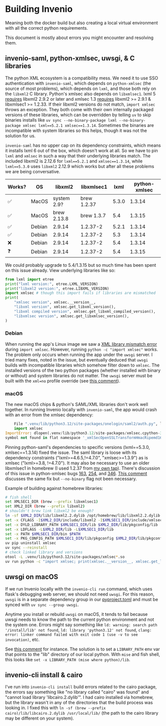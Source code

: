 # Building Invenio

Meaning both the docker build but also creating a local virtual environment with all the correct python requirements.

This document is mostly about errors you might encounter and resolving them.

## invenio-saml, python-xmlsec, uwsgi, & C libraries

The python XML ecosystem is a compatibility mess. We need it to use SSO authentication with `invenio-saml`, which depends on `python-xmlsec` (the source of most problems), which depends on `lxml`, and those both rely on the `libxml2` C library. Python's xmlsec also depends on `libxmlsec1`. lxml 5 [requires](https://lxml.de/installation.html#requirements) libxml2 2.9.2 or later and xmlsec 1.3 [requires](https://github.com/xmlsec/python-xmlsec?tab=readme-ov-file#requirements) libxml2 >= 2.9.1 & libxmlsec1 >= 1.2.33. If their libxml2 versions do not match, `import xmlsec` throws an exception. They both come with their own internally packaged versions of these libraries, which can be overridden by telling `uv` to skip binaries installs like `uv sync --no-binary-package lxml --no-binary-package xmlsec lxml==5.2.1 xmlsec==1.3.14`. Sometimes the binaries are incompatible with system libraries so this helps, though it was not the solution for us.

`invenio-saml` has no upper cap on its dependency constraints, which means it installs lxml 6 out of the box, which doesn't work at all. So we have to pin `lxml` and `xmlsec` in such a way that their underlying libraries match. The included libxml2 is 2.12.6 for `lxml==5.2.1` and `xmlsec==1.3.14`, while `lxml==5.3.0` uses `libxml2` 2.12.9 which works but after all these problems we are being conversative.

| Works? | OS     | libxml2   | libxmlsec1   | lxml   | python-xmlsec |
|--------|--------|-----------|--------------|--------|---------------|
| ✅     | MacOS  | system 2.9? | brew 1.2.37 | 5.3.0  | 1.3.14        |
| ✅     | MacOS  | brew 2.13.8 | brew 1.3.7  | 5.4    | 1.3.15        |
| ✅     | Debian | 2.9.14    | 1.2.37-2     | 5.2.1  | 1.3.14        |
| ✅     | Debian | 2.9.14    | 1.2.37-2     | 5.3    | 1.3.14        |
| ❌     | Debian | 2.9.14    | 1.2.37-2     | 5.4    | 1.3.14        |
| ❓     | Debian | 2.9.14    | 1.2.37-2     | 5.4    | 1.3.15        |

We could probably upgrade to 5.4/1.3.15 but so much time has been spent on this issue already. View underlying libraries like so:

```python
from lxml import etree
print("lxml version:", etree.LXML_VERSION)
print("libxml2 version:", etree.LIBXML_VERSION)
import xmlsec # though this import fails if libraries are mismatched
print(
    "xmlsec version", xmlsec.__version__,
    "libxml version", xmlsec.get_libxml_version(),
    "libxml compiled version", xmlsec.get_libxml_compiled_version(),
    "libxmlsec version", xmlsec.get_libxmlsec_version(),
)
```

### Debian

When running the app's Linux image we saw a [XML library mismatch error](https://github.com/cca/cca_invenio/issues/39) during `import xmlsec`. However, running `python -c "import xmlsec"` works. The problem only occurs when running the app under the `uwsgi` server. I tried many fixes, noted in the issue, but eventually deduced that `uwsgi` builds with incompatible libraries which somehow filter down to `xmlsec`. The installed versions of the two python packages (whether installed with binary or without) and system libraries do not matter. The `uwsgi` server must be built with the `xml=no` profile override (see [this comment](https://github.com/xmlsec/python-xmlsec/issues/320#issuecomment-2451246797)).

### macOS

The new macOS chips & python's SAML/XML libraries don't work well together. In running Invenio locally with `invenio-saml`, the app would crash with an error from the xmlsec dependency:

```python
    File ".venv/lib/python3.12/site-packages/onelogin/saml2/auth.py", line 12, in <module>
    import xmlsec
ImportError: dlopen(.venv/lib/python3.12/site-packages/xmlsec.cpython-312-darwin.so, 0x0002):
symbol not found in flat namespace '_xmlSecOpenSSLTransformHmacRipemd160GetKlass'
```

Pinning python-saml's dependencies to specific versions (lxml==5.3.0, xmlsec==1.3.14) fixed the issue. The saml library is loose with its dependency constraints ("lxml>=4.6.5,!=4.7.0", "xmlsec>=1.3.9") as is xmlsec ("lxml>=3.8, !=4.7.0"). It may also be necessary to use an older libxmlsec1 in homebrew (I used 1.2.37 from [my own tap](https://github.com/phette23/homebrew-local)). There's discussion of this issue in python-xmlsec bugs [163](https://github.com/xmlsec/python-xmlsec/issues/163), [254](https://github.com/xmlsec/python-xmlsec/issues/254), and [346](https://github.com/xmlsec/python-xmlsec/issues/346). [This comment](https://github.com/xmlsec/python-xmlsec/issues/163#issuecomment-2766043196) discusses the same fix but `--no-binary` flag not been necessary.

Example of building against homebrew libraries:

```sh
# fish shell
set XMLSEC1_DIR (brew --prefix libxmlsec1)
set XML2_DIR (brew --prefix libxml2)
# shouldn't brew link libxml2 be enough?
ln -sf $XML2_DIR/lib/libxml2.2.dylib /opt/homebrew/lib/libxml2.2.dylib
set -x CFLAGS -I$XML2_DIR/include/libxml2 -I$XMLSEC1_DIR/include/xmlsec1
set -x DYLD_LIBRARY_PATH $XMLSEC1_DIR/lib $XML2_DIR/lib/pkgconfig/lib
set -x LDFLAGS -L$XML2_DIR/lib -L$XMLSEC1_DIR/lib
set -x PATH $XMLSEC1_DIR/bin $PATH
set -x PKG_CONFIG_PATH $XMLSEC1_DIR/lib/pkgconfig $XML2_DIR/lib/pkgconfig
uv pip uninstall xmlsec
uv sync --reinstall
# check linked library and versions
otool -L .venv/lib/python3.12/site-packages/xmlsec*.so
uv run python -c "import xmlsec; print(xmlsec.__version__, xmlsec.get_libxml_version(), xmlsec.get_libxml_compiled_version(), xmlsec.get_libxmlsec_version())"
```

## uwsgi on macOS

If we run Invenio locally with the `invenio-cli run` command, which uses flask's debugging web server, we should not need `uwsgi`. For this reason, `uwsgi` is in a separate dependency group in our [pyproject.toml](../pyproject.toml) and must be synced with `uv sync --group uwsgi`.

Anytime you install or rebuild `uwsgi` on macOS, it tends to fail because uwsgi needs to know the path to the current python environment and not the system one. Errors might say something like `ld: warning: search path '/install/lib' not found`, `ld: library 'python3.12' not found`, `clang: error: linker command failed with exit code 1 (use -v to see invocation)`, etc.

See [this comment](https://github.com/astral-sh/uv/issues/6488#issuecomment-2345417341) for instance. The solution is to set a `LIBRARY_PATH` env var that points to the "lib" directory of our local python. With `mise` and fish shell, this looks like `set -x LIBRARY_PATH (mise where python)/lib`.

## invenio-cli install & cairo

I've run into `invenio-cli install` build errors related to the cairo package, the errors say something like "no library called "cairo" was found" and "cannot load library 'libcairo.2.dylib'". I had cairo installed via homebrew, but the library wasn't in any of the directories that the build process was looking in. I fixed this with `ln -sf (brew --prefix cairo)/lib/libcairo.2.dylib /usr/local/lib/` (the path to the cairo library may be different on your system).
